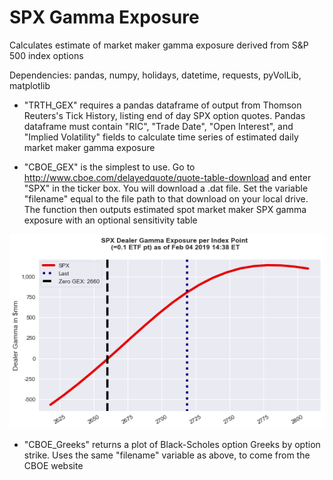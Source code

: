 # SPX Gamma Exposure
Calculates estimate of market maker gamma exposure derived from S&amp;P 500 index options

Dependencies: pandas, numpy, holidays, datetime, requests, pyVolLib, matplotlib

* "TRTH_GEX" requires a pandas dataframe of output from Thomson Reuters's Tick History, listing end of day SPX option quotes. Pandas dataframe must contain "RIC", "Trade Date", "Open Interest", and "Implied Volatility" fields to calculate time series of estimated daily market maker gamma exposure

* "CBOE_GEX" is the simplest to use. Go to http://www.cboe.com/delayedquote/quote-table-download and enter "SPX" in the ticker box. You will download a .dat file. Set the variable "filename" equal to the file path to that download on your local drive. The function then outputs estimated spot market maker SPX gamma exposure with an optional sensitivity table

![SPX Gamma Exposure](gex.png)

* "CBOE_Greeks" returns a plot of Black-Scholes option Greeks by option strike. Uses the same "filename" variable as above, to come from the CBOE website


